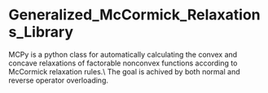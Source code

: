 # Generalized_McCormick_Relaxations_Library
MCPy is a python class for automatically calculating the convex and concave relaxations of factorable nonconvex functions according to McCormick relaxation rules.\\
The goal is achived by both normal and reverse operator overloading.
